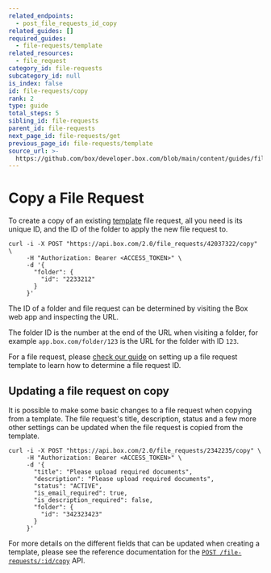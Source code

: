 ```yaml
---
related_endpoints:
  - post_file_requests_id_copy
related_guides: []
required_guides:
  - file-requests/template
related_resources:
  - file_request
category_id: file-requests
subcategory_id: null
is_index: false
id: file-requests/copy
rank: 2
type: guide
total_steps: 5
sibling_id: file-requests
parent_id: file-requests
next_page_id: file-requests/get
previous_page_id: file-requests/template
source_url: >-
  https://github.com/box/developer.box.com/blob/main/content/guides/file-requests/2-copy.md
---
```

# Copy a File Request

To create a copy of an existing [template](g://file-requests/template) file
request, all you need is its unique ID, and the ID of the folder to apply the
new file request to.

```curl
curl -i -X POST "https://api.box.com/2.0/file_requests/42037322/copy" \
     -H "Authorization: Bearer <ACCESS_TOKEN>" \
     -d '{
       "folder": {
         "id": "2233212"
       }
     }'
```

<Message notice>

The ID of a folder and file request can be determined by visiting the Box web
app and inspecting the URL.

The folder ID is the number at the end of the URL when visiting a folder, for
example `app.box.com/folder/123` is the URL for the folder with ID `123`.

For a file request, please [check our guide](g://file-requests/template)
on setting up a file request template to learn how to determine a file request
ID.

</Message>

## Updating a file request on copy

It is possible to make some basic changes to a file request when copying from
a template. The file request's title, description, status and a few more other
settings can be updated when the file request is copied from the template.

```curl
curl -i -X POST "https://api.box.com/2.0/file_requests/2342235/copy" \
     -H "Authorization: Bearer <ACCESS_TOKEN>" \
     -d '{
       "title": "Please upload required documents",
       "description": "Please upload required documents",
       "status": "ACTIVE",
       "is_email_required": true,
       "is_description_required": false,
       "folder": {
         "id": "342323423"
       }
     }'
```

<Message notice>

For more details on the different fields that can be updated when creating
a template, please see the reference documentation for the
[`POST /file-requests/:id/copy`](e://post_file_requests_id_copy) API.

</Message>